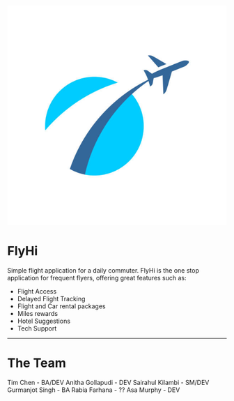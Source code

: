 ![alt text](https://github.com/murphman10/FlyHi/blob/main/istockphoto-1137971264-612x612.jpg)
# FlyHi
Simple flight application for a daily commuter. 
FlyHi is the one stop application for frequent flyers, offering great features such as:
- Flight Access
- Delayed Flight Tracking
- Flight and Car rental packages
- Miles rewards
- Hotel Suggestions
- Tech Support
_______________________________________________________________________________________________
# The Team
Tim Chen - BA/DEV
Anitha Gollapudi - DEV
Sairahul Kilambi - SM/DEV
Gurmanjot Singh - BA
Rabia Farhana - ??
Asa Murphy - DEV
